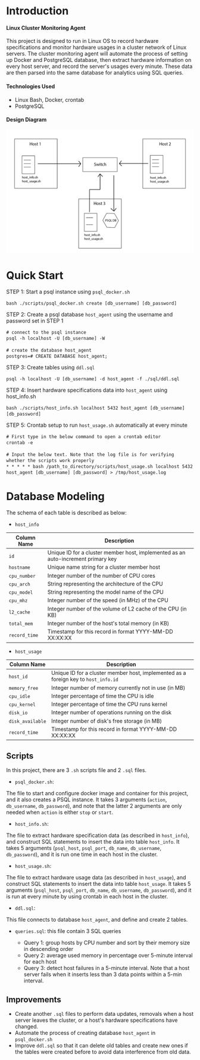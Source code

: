 # Introduction

#### Linux Cluster Monitoring Agent

This project is designed to run in Linux OS to record hardware specifications and monitor hardware usages in a cluster network of Linux servers.
The cluster monitoring agent will automate the process of setting up Docker and PostgreSQL database, then extract hardware information on every host server, and 
record the server's usages every minute. These data are then parsed into the same database for analytics using SQL queries.

#### Technologies Used

- Linux Bash, Docker, crontab
- PostgreSQL

#### Design Diagram

![Cluster Diagram](assets/cluster_diagram.jpg)


# Quick Start
STEP 1: Start a psql instance using `psql_docker.sh`
```
bash ./scripts/psql_docker.sh create [db_username] [db_password]
```
STEP 2: Create a psql database `host_agent` using the username and password set in STEP 1
```
# connect to the psql instance
psql -h localhost -U [db_username] -W

# create the database host_agent
postgres=# CREATE DATABASE host_agent;
```
STEP 3: Create tables using ```ddl.sql```
```
psql -h localhost -U [db_username] -d host_agent -f ./sql/ddl.sql
```
STEP 4: Insert hardware specifications data into ```host_agent``` using host_info.sh
```
bash ./scripts/host_info.sh localhost 5432 host_agent [db_username] [db_password]
```
STEP 5: Crontab setup to run `host_usage.sh` automatically at every minute
```
# First type in the below command to open a crontab editor
crontab -e

# Input the below text. Note that the log file is for verifying whether the scripts work properly
* * * * * bash /path_to_directory/scripts/host_usage.sh localhost 5432 host_agent [db_username] [db_password] > /tmp/host_usage.log
```

# Database Modeling
The schema of each table is described as below:
- `host_info`

Column Name | Description
------------ | -------------
`id` | Unique ID for a cluster member host, implemented as an auto-increment primary key
`hostname` | Unique name string for a cluster member host
`cpu_number` | Integer number of the number of CPU cores
`cpu_arch` | String representing the architecture of the CPU
`cpu_model` | String representing the model name of the CPU
`cpu_mhz` | Integer number of the speed (in MHz) of the CPU
`l2_cache` | Integer number of the volume of L2 cache of the CPU (in KB)
`total_mem` | Integer number of the host's total memory (in KB)
`record_time` | Timestamp for this record in format YYYY-MM-DD XX:XX:XX

- `host_usage`

Column Name | Description
------------ | -------------
`host_id` | Unique ID for a cluster member host, implemented as a foreign key to `host_info.id`
`memory_free` | Integer number of memory currently not in use (in MB)
`cpu_idle` | Integer percentage of time the CPU is idle
`cpu_kernel` | Integer percentage of time the CPU runs kernel
`disk_io` | Integer number of operations running on the disk
`disk_available` | Integer number of disk's free storage (in MB)
`record_time` | Timestamp for this record in format YYYY-MM-DD XX:XX:XX

## Scripts
In this project, there are 3 `.sh` scripts file and 2 `.sql` files.
- `psql_docker.sh`: 

The file to start and configure docker image and container for this project, and it also creates a PSQL instance.
It takes 3 arguments (`action`, `db_username`, `db_password`), and note that the latter 2 arguments are only needed when `action` is either `stop` or `start`.

- `host_info.sh`:

The file to extract hardware specification data (as described in `host_info`), and construct SQL statements to insert the data into table `host_info`.
It takes 5 arguments (`psql_host`, `psql_port`, `db_name`, `db_username`, `db_password`), and it is run one time in each host in the cluster.

- `host_usage.sh`:

The file to extract hardware usage data (as described in `host_usage`), and construct SQL statements to insert the data into table `host_usage`.
It takes 5 arguments (`psql_host`, `psql_port`, `db_name`, `db_username`, `db_password`), and it is run at every minute by using crontab in each host in the cluster.

- `ddl.sql`:

This file connects to database `host_agent`, and define and create 2 tables.

- `queries.sql`: this file contain 3 SQL queries

    * Query 1: group hosts by CPU number and sort by their memory size in descending order
    * Query 2: average used memory in percentage over 5-minute interval for each host
    * Query 3: detect host failures in a 5-minute interval. Note that a host server fails when it inserts less than 3 data points within a 5-min interval.

## Improvements 

- Create another `.sql` files to perform data updates, removals when a host server leaves the cluster, or a host's hardware specifications have changed.
- Automate the process of creating database `host_agent` in `psql_docker.sh`
- Improve `ddl.sql` so that it can delete old tables and create new ones if the tables were created before to avoid data interference from old data. 